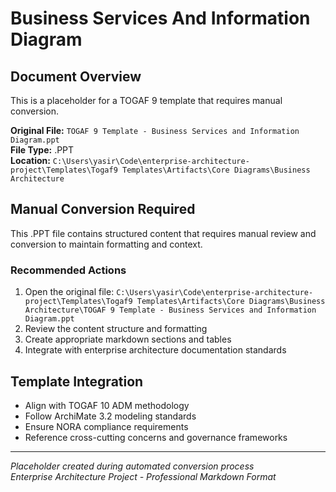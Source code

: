# Business Services And Information Diagram

## Document Overview
This is a placeholder for a TOGAF 9 template that requires manual conversion.

**Original File:** `TOGAF 9 Template - Business Services and Information Diagram.ppt`  
**File Type:** .PPT  
**Location:** `C:\Users\yasir\Code\enterprise-architecture-project\Templates\Togaf9 Templates\Artifacts\Core Diagrams\Business Architecture`

## Manual Conversion Required
This .PPT file contains structured content that requires manual review and conversion to maintain formatting and context.

### Recommended Actions
1. Open the original file: `C:\Users\yasir\Code\enterprise-architecture-project\Templates\Togaf9 Templates\Artifacts\Core Diagrams\Business Architecture\TOGAF 9 Template - Business Services and Information Diagram.ppt`
2. Review the content structure and formatting
3. Create appropriate markdown sections and tables
4. Integrate with enterprise architecture documentation standards

## Template Integration
- Align with TOGAF 10 ADM methodology
- Follow ArchiMate 3.2 modeling standards  
- Ensure NORA compliance requirements
- Reference cross-cutting concerns and governance frameworks

---
*Placeholder created during automated conversion process*  
*Enterprise Architecture Project - Professional Markdown Format*
